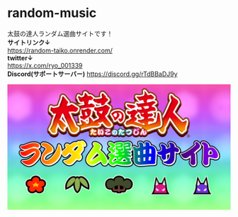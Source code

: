 # random-music
太鼓の達人ランダム選曲サイトです！<br>
**サイトリンク↓**<br>
https://random-taiko.onrender.com/<br>
**twitter↓**<br>
https://x.com/ryo_001339<br>
**Discord(サポートサーバー)**
https://discord.gg/rTdBBaDJ9y<br>

![alt text](static/assets/img/img.png)